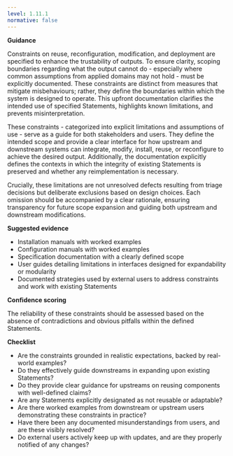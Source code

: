 ```yaml
---
level: 1.11.1
normative: false
---
```


**Guidance**

Constraints on reuse, reconfiguration, modification, and deployment are specified to enhance the trustability of outputs. To ensure clarity, scoping boundaries regarding what the output cannot do - especially where common assumptions from applied domains may not hold - must be explicitly documented. These constraints are distinct from measures that mitigate misbehaviours; rather, they define the boundaries within which the system is designed to operate. This upfront documentation  clarifies the intended use of specified Statements, highlights known limitations, and prevents misinterpretation.

These constraints - categorized into explicit limitations and assumptions of use - serve as a guide for both stakeholders and users. They define the intended
scope and provide a clear interface for how upstream and downstream systems can integrate, modify, install, reuse, or reconfigure to achieve the desired output.
Additionally, the documentation explicitly defines the contexts in which the integrity of existing Statements is preserved and whether any reimplementation is necessary.

Crucially, these limitations are not unresolved defects resulting from triage decisions but deliberate exclusions based on design choices. Each omission should be accompanied by a clear rationale, ensuring transparency for future scope expansion and guiding both upstream and downstream modifications.

**Suggested evidence**

- Installation manuals with worked examples
- Configuration manuals with worked examples
- Specification documentation with a clearly defined scope
- User guides detailing limitations in interfaces designed for expandability or modularity
- Documented strategies used by external users to address constraints and work with existing Statements

**Confidence scoring**

The reliability of these constraints should be assessed based on the absence of contradictions and obvious pitfalls within the defined Statements.

**Checklist**

- Are the constraints grounded in realistic expectations, backed by real-world examples?
- Do they effectively guide downstreams in expanding upon existing Statements?
- Do they provide clear guidance for upstreams on reusing components with well-defined claims?
- Are any Statements explicitly designated as not reusable or adaptable?
- Are there worked examples from downstream or upstream users demonstrating these constraints in practice?
- Have there been any documented misunderstandings from users, and are these visibly resolved?
- Do external users actively keep up with updates, and are they properly notified of any changes?

